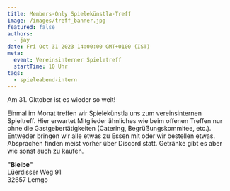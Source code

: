 ```yaml
---
title: Members-Only Spielekünstla-Treff
image: /images/treff_banner.jpg
featured: false
authors:
  - jay
date: Fri Oct 31 2023 14:00:00 GMT+0100 (IST)
meta:
  event: Vereinsinterner Spieletreff
  startTime: 10 Uhr
tags:
  - spieleabend-intern
---
```


Am 31. Oktober ist es wieder so weit!

Einmal im Monat treffen wir Spielekünstla uns zum vereinsinternen Spieltreff. Hier erwartet Mitglieder ähnliches wie beim offenen Treffen nur ohne die Gastgebertätigkeiten (Catering, Begrüẞungskommitee, etc.). Entweder bringen wir alle etwas zu Essen mit oder wir bestellen etwas. Absprachen finden meist vorher über Discord statt. Getränke gibt es aber wie sonst auch zu kaufen.


__"Bleibe"__<br>
Lüerdisser Weg 91<br>
32657 Lemgo
